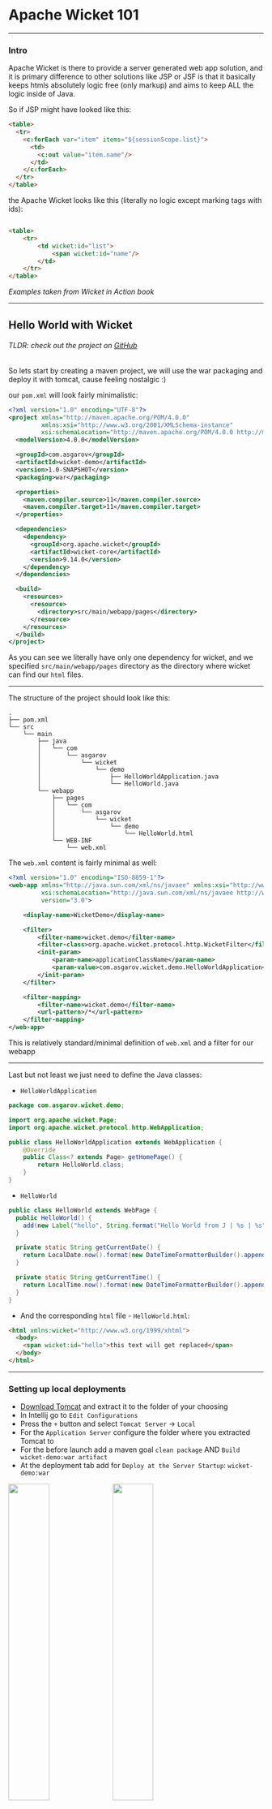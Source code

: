 # Apache Wicket 101

---

### Intro

Apache Wicket is there to provide a server generated web app solution, and it is primary difference to
other solutions like JSP or JSF is that it basically keeps htmls absolutely logic free (only markup)
and aims to keep ALL the logic inside of Java.

So if JSP might have looked like this:

```html
<table>
  <tr>
    <c:forEach var="item" items="${sessionScope.list}">
      <td>
        <c:out value="item.name"/>
      </td>
    </c:forEach>
  </tr>
</table>
```

the Apache Wicket looks like this (literally no logic except marking tags with ids):

```html

<table>
    <tr>
        <td wicket:id="list">
            <span wicket:id="name"/>
        </td>
    </tr>
</table>
```

*Examples taken from Wicket in Action book*

---

## Hello World with Wicket

###### TLDR: check out the project on [GitHub](https://github.com/asgarov1/wicket-demo/tree/helloWorld)

So lets start by creating a maven project, we will use the war packaging and deploy it with tomcat, cause
feeling nostalgic :)

our `pom.xml` will look fairly minimalistic:

```xml
<?xml version="1.0" encoding="UTF-8"?>
<project xmlns="http://maven.apache.org/POM/4.0.0"
         xmlns:xsi="http://www.w3.org/2001/XMLSchema-instance"
         xsi:schemaLocation="http://maven.apache.org/POM/4.0.0 http://maven.apache.org/xsd/maven-4.0.0.xsd">
  <modelVersion>4.0.0</modelVersion>

  <groupId>com.asgarov</groupId>
  <artifactId>wicket-demo</artifactId>
  <version>1.0-SNAPSHOT</version>
  <packaging>war</packaging>

  <properties>
    <maven.compiler.source>11</maven.compiler.source>
    <maven.compiler.target>11</maven.compiler.target>
  </properties>

  <dependencies>
    <dependency>
      <groupId>org.apache.wicket</groupId>
      <artifactId>wicket-core</artifactId>
      <version>9.14.0</version>
    </dependency>
  </dependencies>

  <build>
    <resources>
      <resource>
        <directory>src/main/webapp/pages</directory>
      </resource>
    </resources>
  </build>
</project>
```

As you can see we literally have only one dependency for wicket, and we specified `src/main/webapp/pages`
directory as the directory where wicket can find our `html` files.

---
The structure of the project should look like this:

```
.
├── pom.xml
└── src
    └── main
        ├── java
        │   └── com
        │       └── asgarov
        │           └── wicket
        │               └── demo
        │                   ├── HelloWorldApplication.java
        │                   └── HelloWorld.java
        └── webapp
            ├── pages
            │   └── com
            │       └── asgarov
            │           └── wicket
            │               └── demo
            │                   └── HelloWorld.html
            └── WEB-INF
                └── web.xml
```

The `web.xml` content is fairly minimal as well:

```xml
<?xml version="1.0" encoding="ISO-8859-1"?>
<web-app xmlns="http://java.sun.com/xml/ns/javaee" xmlns:xsi="http://www.w3.org/2001/XMLSchema-instance"
         xsi:schemaLocation="http://java.sun.com/xml/ns/javaee http://www.oracle.com/webfolder/technetwork/jsc/xml/ns/javaee/web-app_3_0.xsd"
         version="3.0">

    <display-name>WicketDemo</display-name>

    <filter>
        <filter-name>wicket.demo</filter-name>
        <filter-class>org.apache.wicket.protocol.http.WicketFilter</filter-class>
        <init-param>
            <param-name>applicationClassName</param-name>
            <param-value>com.asgarov.wicket.demo.HelloWorldApplication</param-value>
        </init-param>
    </filter>

    <filter-mapping>
        <filter-name>wicket.demo</filter-name>
        <url-pattern>/*</url-pattern>
    </filter-mapping>
</web-app>
```

This is relatively standard/minimal definition of `web.xml` and a filter for our webapp

---

Last but not least we just need to define the Java classes:

- `HelloWorldApplication`
```java
package com.asgarov.wicket.demo;

import org.apache.wicket.Page;
import org.apache.wicket.protocol.http.WebApplication;

public class HelloWorldApplication extends WebApplication {
    @Override
    public Class<? extends Page> getHomePage() {
        return HelloWorld.class;
    }
}
```

- `HelloWorld`
```java
public class HelloWorld extends WebPage {
  public HelloWorld() {
    add(new Label("hello", String.format("Hello World from J | %s | %s", getCurrentDate(), getCurrentTime())));
  }

  private static String getCurrentDate() {
    return LocalDate.now().format(new DateTimeFormatterBuilder().appendPattern("MM/dd").toFormatter());
  }

  private static String getCurrentTime() {
    return LocalTime.now().format(new DateTimeFormatterBuilder().appendPattern("HH:mm:ss").toFormatter());
  }
}
```

- And the corresponding `html` file - `HelloWorld.html`:
```html
<html xmlns:wicket="http://www.w3.org/1999/xhtml">
  <body>
    <span wicket:id="hello">this text will get replaced</span>
  </body>
</html>
```

---

### Setting up local deployments
- [Download Tomcat](https://tomcat.apache.org/download-90.cgi) and extract it to the folder of your choosing
- In Intellij go to `Edit Configurations`
- Press the `+` button and select `Tomcat Server` -> `Local`
- For the `Application Server` configure the folder where you extracted Tomcat to
- For the before launch add a maven goal `clean package` AND `Build wicket-demo:war artifact`
- At the deployment tab add for `Deploy at the Server Startup`: `wicket-demo:war`

<img src="assets/images/wicket/tomcat1.png" width="40%">
<img src="assets/images/wicket/tomcat2.png" width="40%">
<br/>
<br/>

That is all, you can start the tomcat with the build war from Intellij.
